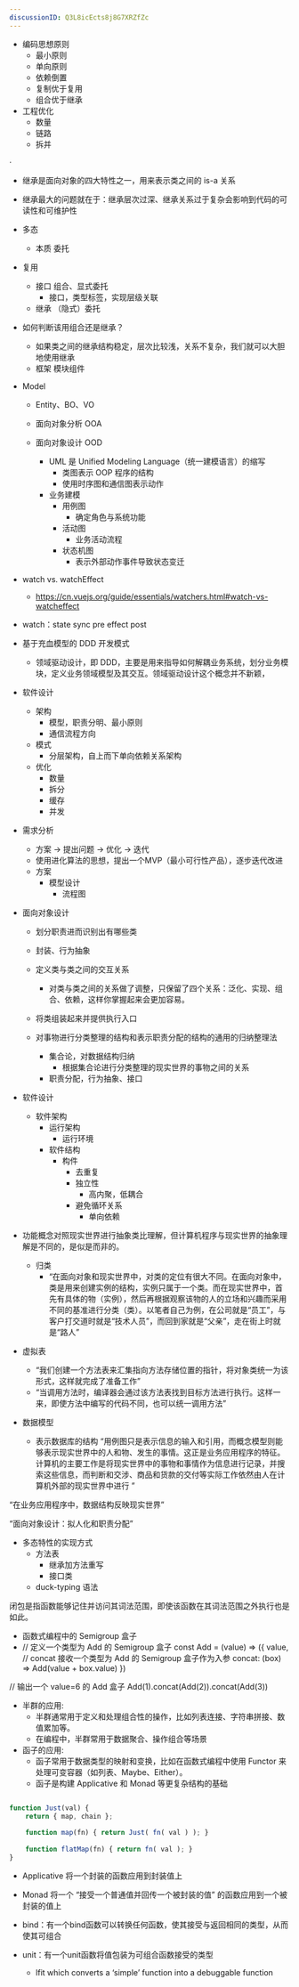 ```yaml
---
discussionID: Q3L8icEcts8j8G7XRZfZc
---
```



- 编码思想原则
  - 最小原则
  - 单向原则
  - 依赖倒置
  - 复制优于复用
  - 组合优于继承
- 工程优化
  - 数量
  - 链路
  - 拆并

·
- 继承是面向对象的四大特性之一，用来表示类之间的 is-a 关系
- 继承最大的问题就在于：继承层次过深、继承关系过于复杂会影响到代码的可读性和可维护性
- 多态
  - 本质 委托
- 复用
  - 接口 组合、显式委托
    - 接口，类型标签，实现层级关联
  - 继承 （隐式）委托
- 如何判断该用组合还是继承？
  - 如果类之间的继承结构稳定，层次比较浅，关系不复杂，我们就可以大胆地使用继承
  - 框架 模块组件
- Model
  - Entity、BO、VO




  - 面向对象分析 OOA
  - 面向对象设计 OOD
    - UML 是 Unified Modeling Language（统一建模语言）的缩写
      - 类图表示 OOP 程序的结构
      - 使用时序图和通信图表示动作
    - 业务建模
      - 用例图
        - 确定角色与系统功能
      - 活动图
        - 业务活动流程
      - 状态机图
        - 表示外部动作事件导致状态变迁


- watch vs. watchEffect
  - https://cn.vuejs.org/guide/essentials/watchers.html#watch-vs-watcheffect
- watch：state sync pre effect post






- 基于充血模型的 DDD 开发模式
  - 领域驱动设计，即 DDD，主要是用来指导如何解耦业务系统，划分业务模块，定义业务领域模型及其交互。领域驱动设计这个概念并不新颖，
- 软件设计
  - 架构
    - 模型，职责分明、最小原则
    - 通信流程方向
  - 模式
    - 分层架构，自上而下单向依赖关系架构
  - 优化
    - 数量
    - 拆分
    - 缓存
    - 并发
- 需求分析
  - 方案 -> 提出问题 -> 优化 -> 迭代
  - 使用进化算法的思想，提出一个MVP（最小可行性产品），逐步迭代改进
  - 方案
    - 模型设计
      - 流程图
- 面向对象设计
  - 划分职责进而识别出有哪些类
  - 封装、行为抽象
  - 定义类与类之间的交互关系
    - 对类与类之间的关系做了调整，只保留了四个关系：泛化、实现、组合、依赖，这样你掌握起来会更加容易。
  - 将类组装起来并提供执行入口






  - 对事物进行分类整理的结构和表示职责分配的结构的通用的归纳整理法
    - 集合论，对数据结构归纳
      - 根据集合论进行分类整理的现实世界的事物之间的关系
    - 职责分配，行为抽象、接口





- 软件设计
  - 软件架构
    - 运行架构
      - 运行环境
    - 软件结构
      - 构件
        - 去重复
        - 独立性
          - 高内聚，低耦合
        - 避免循环关系
          - 单向依赖


- 功能概念对照现实世界进行抽象类比理解，但计算机程序与现实世界的抽象理解是不同的，是似是而非的。
  - 归类
    - “在面向对象和现实世界中，对类的定位有很大不同。在面向对象中，类是用来创建实例的结构，实例只属于一个类。而在现实世界中，首先有具体的物（实例），然后再根据观察该物的人的立场和兴趣而采用不同的基准进行分类（类）。以笔者自己为例，在公司就是“员工”，与客户打交道时就是“技术人员”，而回到家就是“父亲”，走在街上时就是“路人” 

- 虚拟表
  - “我们创建一个方法表来汇集指向方法存储位置的指针，将对象类统一为该形式，这样就完成了准备工作”
  - “当调用方法时，编译器会通过该方法表找到目标方法进行执行。这样一来，即使方法中编写的代码不同，也可以统一调用方法”




- 数据模型
  - 表示数据库的结构
“用例图只是表示信息的输入和引用，而概念模型则能够表示现实世界中的人和物、发生的事情。这正是业务应用程序的特征。计算机的主要工作是将现实世界中的事物和事情作为信息进行记录，并搜索这些信息，而判断和交涉、商品和货款的交付等实际工作依然由人在计算机外部的现实世界中进行 ”

“在业务应用程序中，数据结构反映现实世界”

“面向对象设计：拟人化和职责分配”



- 多态特性的实现方式
  - 方法表
    - 继承加方法重写
    - 接口类
  - duck-typing 语法

闭包是指函数能够记住并访问其词法范围，即使该函数在其词法范围之外执行也是如此。




  - 函数式编程中的 Semigroup 盒子
  - // 定义一个类型为 Add 的 Semigroup 盒子
const Add = (value) => ({
  value,  
  // concat 接收一个类型为 Add 的 Semigroup 盒子作为入参
  concat: (box) => Add(value + box.value)
})   

// 输出一个 value=6 的 Add 盒子
Add(1).concat(Add(2)).concat(Add(3))



- 半群的应用:
  - 半群通常用于定义和处理组合性的操作，比如列表连接、字符串拼接、数值累加等。
  - 在编程中，半群常用于数据聚合、操作组合等场景
- 函子的应用:
  - 函子常用于数据类型的映射和变换，比如在函数式编程中使用 Functor 来处理可变容器（如列表、Maybe、Either）。
  - 函子是构建 Applicative 和 Monad 等更复杂结构的基础




```js

function Just(val) {
    return { map, chain };
    
    function map(fn) { return Just( fn( val ) ); }
   
    function flatMap(fn) { return fn( val ); }
}
```
- Applicative 将一个封装的函数应用到封装值上
- Monad 将一个 “接受一个普通值并回传一个被封装的值” 的函数应用到一个被封装的值上


- bind：有一个bind函数可以转换任何函数，使其接受与返回相同的类型，从而使其可组合
- unit：有一个unit函数将值包装为可组合函数接受的类型
  - lfit which converts a ‘simple’ function into a debuggable function
